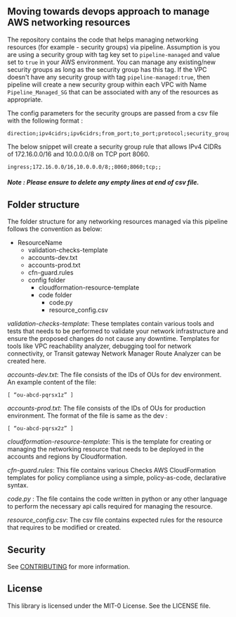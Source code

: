 ## Moving towards devops approach to manage AWS networking resources
The repository contains the code that helps managing networking resources (for example - security groups) via pipeline. Assumption is you are using a security group with tag key set to ```pipeline-managed``` and value set to ```true``` in your AWS environment. You can manage any existing/new security groups as long as the security group has this tag. If the VPC doesn't have any security group with tag ```pipeline-managed:true```, then pipeline will create a new security group within each VPC with Name ```Pipeline_Managed_SG``` that can be associated with any of the resources as appropriate. 

The config parameters for the security groups are passed from a csv file with the following format :

```
direction;ipv4cidrs;ipv6cidrs;from_port;to_port;protocol;security_groups_references;prefix_list;
```

The below snippet will create a security group rule that allows IPv4 CIDRs of 172.16.0.0/16 and 10.0.0.0/8 on TCP port 8060.
```
ingress;172.16.0.0/16,10.0.0.0/8;;8060;8060;tcp;;
```

##### Note : Please ensure to delete any empty lines at end of csv file. 

## Folder structure
The folder structure for any networking resources managed via this pipeline follows the convention as below:

- ResourceName
  - validation-checks-template
  - accounts-dev.txt
  - accounts-prod.txt
  - cfn-guard.rules
  - config folder
      - cloudformation-resource-template
      - code folder
        - code.py
        - resource_config.csv
      
*validation-checks-template*: These templates contain various tools and tests that needs to be performed to validate your network infrastructure and ensure the proposed changes do not cause any downtime. Templates for tools like VPC reachability analyzer, debugging tool for network connectivity, or Transit gateway Network Manager Route Analyzer can be created here.

*accounts-dev.txt*: The file consists of the IDs of OUs for dev environment. An example content of the file: 
```
[ “ou-abcd-pqrsx1z” ]
```

*accounts-prod.txt*: The file consists of the IDs of OUs for production environment. The format of the file is same as the dev :
```
[ “ou-abcd-pqrsx2z” ]
```

*cloudformation-resource-template*: This is the template for creating or managing the networking resource that needs to be deployed in the accounts and regions by Cloudformation.

*cfn-guard.rules*: This file contains various Checks AWS CloudFormation templates for policy compliance using a simple, policy-as-code, declarative syntax.

*code.py* : The file contains the code written in python or any other language to perform the necessary api calls required for managing the resource.

*resource_config.csv*: The csv file contains expected rules for the resource that requires to be modified or created.


## Security

See [CONTRIBUTING](CONTRIBUTING.md#security-issue-notifications) for more information.

## License

This library is licensed under the MIT-0 License. See the LICENSE file.

